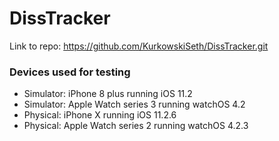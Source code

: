 # DissTracker

Link to repo: https://github.com/KurkowskiSeth/DissTracker.git

### Devices used for testing

* Simulator: iPhone 8 plus running iOS 11.2
* Simulator: Apple Watch series 3 running watchOS 4.2
* Physical: iPhone X running iOS 11.2.6
* Physical: Apple Watch series 2 running watchOS 4.2.3
